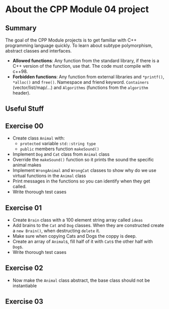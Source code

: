 # About the CPP Module 04 project

## Summary
The goal of the CPP Module projects is to get familiar with C++ programming language quickly. To learn about subtype polymorphism, abstract classes and interfaces.
- **Allowed functions**: Any function from the standard library, if there is a C++ version of the function, use that. The code must compile with c++98.
- **Forbidden functions**: Any function from external libraries and `*printf()`, `*alloc()` and `free()`. Namespace and friend keyword. `Containers` (vector/list/map/...) and `Algorithms` (functions from the `algorithm` header).

## Useful Stuff

## Exercise 00
- Create class `Animal` with:
	- `protected` variable `std::string type`
	- `public` members function `makeSound()`
- Implement `Dog` and `Cat` class from `Animal` class
- Override the `makeSound()` function so it prints the sound the specific animal makes
- Implement `WrongAnimal` and `WrongCat` classes to show why do we use virtual functions in the `Animal` class
- Print messages in the functions so you can identify when they get called.
- Write thorough test cases

## Exercise 01
- Create `Brain` class with a 100 element string array called `ideas`
- Add brains to the `Cat` and `Dog` classes. When they are constructed create a `new Brain()`, when destructing `delete` it.
- Make sure when copying Cats and Dogs the coppy is deep.
- Create an array of `Animal`s, fill half of it with `Cat`s the other half with `Dog`s.
- Write thorough test cases

## Exercise 02
- Now make the `Animal` class abstract, the base class should not be instantiable

## Exercise 03
